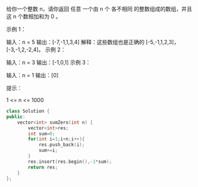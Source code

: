 给你一个整数 n，请你返回 任意 一个由 n 个 各不相同 的整数组成的数组，并且这 n 个数相加和为 0 。

 

示例 1：

输入：n = 5
输出：[-7,-1,1,3,4]
解释：这些数组也是正确的 [-5,-1,1,2,3]，[-3,-1,2,-2,4]。
示例 2：

输入：n = 3
输出：[-1,0,1]
示例 3：

输入：n = 1
输出：[0]


提示：

1 <= n <= 1000

```cpp
class Solution {
public:
    vector<int> sumZero(int n) {
        vector<int>res;
        int sum=0;
        for(int i=1;i<n;i++){
            res.push_back(i);
            sum+=i;
        }
        res.insert(res.begin(),-1*sum);
        return res;
    }
};
```

